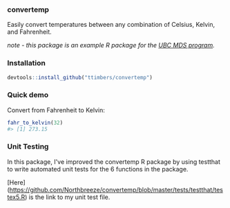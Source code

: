 
### convertemp

Easily convert temperatures between any combination of Celsius, Kelvin, and Fahrenheit.

*note - this package is an example R package for the [UBC MDS program](http://masterdatascience.science.ubc.ca/).*

### Installation

``` r
devtools::install_github("ttimbers/convertemp")
```

### Quick demo

Convert from Fahrenheit to Kelvin:

``` r
fahr_to_kelvin(32)
#> [1] 273.15
```


### Unit Testing

In this package,  I've improved the convertemp R package by using testthat to write automated unit tests for the 6 functions in the package.

[Here] (https://github.com/Northbreeze/convertemp/blob/master/tests/testthat/testex5.R) is the link to my unit test file.


